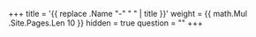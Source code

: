 +++
title = '{{ replace .Name "-" " " | title }}'
weight = {{ math.Mul .Site.Pages.Len 10 }}
hidden = true
question = ""
+++